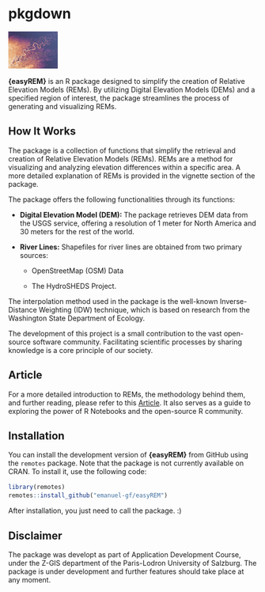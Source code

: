 
# pkgdown 
[<img src="man/images/DanCoeCarto_REM.png" data-align="right" alt=""
width="100" />](https://dancoecarto.com/)

<!-- badges: start -->
<!-- badges: end -->

**{easyREM}** is an R package designed to simplify the creation of
Relative Elevation Models (REMs). By utilizing Digital Elevation Models
(DEMs) and a specified region of interest, the package streamlines the
process of generating and visualizing REMs.

## How It Works

The package is a collection of functions that simplify the retrieval and
creation of Relative Elevation Models (REMs). REMs are a method for
visualizing and analyzing elevation differences within a specific area.
A more detailed explanation of REMs is provided in the vignette section
of the package.

The package offers the following functionalities through its functions:

- **Digital Elevation Model (DEM):** The package retrieves DEM data from
  the USGS service, offering a resolution of 1 meter for North America
  and 30 meters for the rest of the world.

- **River Lines:** Shapefiles for river lines are obtained from two
  primary sources:

  - OpenStreetMap (OSM) Data

  - The HydroSHEDS Project.

The interpolation method used in the package is the well-known
Inverse-Distance Weighting (IDW) technique, which is based on research
from the Washington State Department of Ecology.

The development of this project is a small contribution to the vast
open-source software community. Facilitating scientific processes by
sharing knowledge is a core principle of our society.

## Article

For a more detailed introduction to REMs, the methodology behind them,
and further reading, please refer to this [Article](#article). It also
serves as a guide to exploring the power of R Notebooks and the
open-source R community.

## Installation

You can install the development version of **{easyREM}** from GitHub
using the `remotes` package. Note that the package is not currently
available on CRAN. To install it, use the following code:

``` r
library(remotes)
remotes::install_github("emanuel-gf/easyREM")
```

After installation, you just need to call the package. :)

## Disclaimer

The package was developt as part of Application Development Course,
under the Z-GIS department of the Paris-Lodron University of Salzburg.
The package is under development and further features should take place
at any moment.
